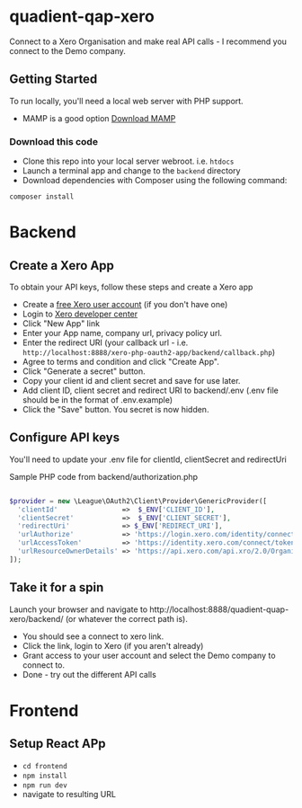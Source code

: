 # quadient-qap-xero

Connect to a Xero Organisation and make real API calls - I recommend you connect to the Demo company.

## Getting Started

To run locally, you'll need a local web server with PHP support.

- MAMP is a good option [Download MAMP](https://www.mamp.info/en/downloads/)

### Download this code

- Clone this repo into your local server webroot. i.e. `htdocs`
- Launch a terminal app and change to the `backend` directory
- Download dependencies with Composer using the following command:

```
composer install
```

# Backend

## Create a Xero App

To obtain your API keys, follow these steps and create a Xero app

- Create a [free Xero user account](https://www.xero.com/us/signup/api/) (if you don't have one)
- Login to [Xero developer center](https://developer.xero.com/app/manage)
- Click "New App" link
- Enter your App name, company url, privacy policy url.
- Enter the redirect URI (your callback url - i.e. `http://localhost:8888/xero-php-oauth2-app/backend/callback.php`)
- Agree to terms and condition and click "Create App".
- Click "Generate a secret" button.
- Copy your client id and client secret and save for use later.
- Add client ID, client secret and redirect URI to backend/.env (.env file should be in the format of .env.example)
- Click the "Save" button. You secret is now hidden.

## Configure API keys

You'll need to update your .env file for clientId, clientSecret and redirectUri

Sample PHP code from backend/authorization.php

```php

$provider = new \League\OAuth2\Client\Provider\GenericProvider([
  'clientId'                =>  $_ENV['CLIENT_ID'],
  'clientSecret'            =>  $_ENV['CLIENT_SECRET'],
  'redirectUri'             => $_ENV['REDIRECT_URI'],
  'urlAuthorize'            => 'https://login.xero.com/identity/connect/authorize',
  'urlAccessToken'          => 'https://identity.xero.com/connect/token',
  'urlResourceOwnerDetails' => 'https://api.xero.com/api.xro/2.0/Organisation'
]);

```

## Take it for a spin

Launch your browser and navigate to http://localhost:8888/quadient-quap-xero/backend/ (or whatever the correct path is).

- You should see a connect to xero link.
- Click the link, login to Xero (if you aren't already)
- Grant access to your user account and select the Demo company to connect to.
- Done - try out the different API calls

# Frontend

## Setup React APp

- `cd frontend`
- `npm install`
- `npm run dev`
- navigate to resulting URL
